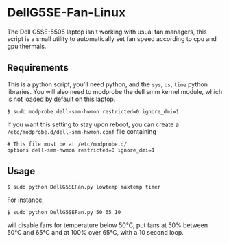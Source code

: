 # DellG5SE-Fan-Linux
The Dell G5SE-5505 laptop isn't working with usual fan managers, this script is a small utility to automatically set fan speed according to cpu and gpu thermals.
## Requirements
This is a python script, you'll need python, and the `sys`, `os`, `time` python libraries.
You will also need to modprobe the dell smm kernel module, which is not loaded by default on this laptop.
```shell
$ sudo modprobe dell-smm-hwmon restricted=0 ignore_dmi=1
```
If you want this setting to stay upon reboot, you can create a `/etc/modprobe.d/dell-smm-hwmon.conf` file containing
```shell
# This file must be at /etc/modprobe.d/
options dell-smm-hwmon restricted=0 ignore_dmi=1
```
## Usage
```shell
$ sudo python DellG5SEFan.py lowtemp maxtemp timer
```
For instance, 
```shell
$ sudo python DellG5SEFan.py 50 65 10
```
will disable fans for temperature below 50°C, put fans at 50% between 50°C and 65°C and at 100% over 65°C, with a 10 second loop.
